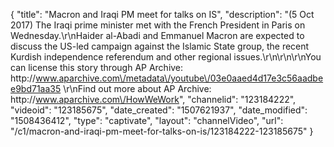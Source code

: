 {
    "title": "Macron and Iraqi PM meet for talks on IS",
    "description": "(5 Oct 2017) The Iraqi prime minister met with the French President in Paris on Wednesday.\r\nHaider al-Abadi and Emmanuel Macron are expected to discuss the US-led campaign against the Islamic State group, the recent Kurdish independence referendum and other regional issues.\r\n\r\n\r\nYou can license this story through AP Archive: http:\/\/www.aparchive.com\/metadata\/youtube\/03e0aaed4d17e3c56aadbee9bd71aa35 \r\nFind out more about AP Archive: http:\/\/www.aparchive.com\/HowWeWork",
    "channelid": "123184222",
    "videoid": "123185675",
    "date_created": "1507621937",
    "date_modified": "1508436412",
    "type": "captivate",
    "layout": "channelVideo",
    "url": "\/c1\/macron-and-iraqi-pm-meet-for-talks-on-is\/123184222-123185675"
}